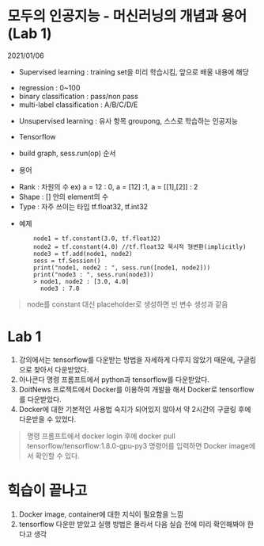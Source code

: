 # 모두의 인공지능 - 머신러닝의 개념과 용어 (Lab 1)

2021/01/06  
    
* Supervised learning : training set을 미리 학습시킴, 앞으로 배울 내용에 해당  
- regression : 0~100  
- binary classification : pass/non pass  
- multi-label classification : A/B/C/D/E  
* Unsupervised learning : 유사 항목 groupong, 스스로 학습하는 인공지능  

* Tensorflow  
- build graph, sess.run(op) 순서  

* 용어  
- Rank : 차원의 수 ex) a = 12 : 0, a = [12] :1, a = [[1],[2]] : 2  
- Shape : [] 안의 element의 수  
- Type : 자주 쓰이는 타입 tf.float32, tf.int32  

* 예제

          node1 = tf.constant(3.0, tf.float32)  
          node2 = tf.constant(4.0) //tf.float32 묵시적 형변환(implicitly)  
          node3 = tf.add(node1, node2)  
          sess = tf.Session()  
          print("node1, node2 : ", sess.run([node1, node2]))  
          print("node3 : ", sess.run(node3))  
          > node1, node2 : [3.0, 4.0]  
            node3 : 7.0  
    
> node를 constant 대신 placeholder로 생성하면 빈 변수 생성과 같음

# Lab 1
  
1. 강의에서는 tensorflow를 다운받는 방법을 자세하게 다루지 않았기 때문에, 구글링으로 찾아서 다운받았다.
2. 아나콘다 명령 프롬프트에서 python과 tensorflow를 다운받았다.
3. DoitNews 프로젝트에서 Docker를 이용하여 개발을 해서 Docker로 tensorflow를 다운받았다.
4. Docker에 대한 기본적인 사용법 숙지가 되어있지 않아서 약 2시간의 구글링 후에 다운받을 수 있었다.
 > 명령 프롬프트에서 docker login 후에 docker pull tensorflow/tensorflow:1.8.0-gpu-py3 명령어를 입력하면 Docker image에서 확인할 수 있다.

# 힉습이 끝나고
  
1. Docker image, container에 대한 지식이 필요함을 느낌
2. tensorflow 다운만 받았고 실행 방법은 몰라서 다음 실습 전에 미리 확인해봐야 한다고 생각
